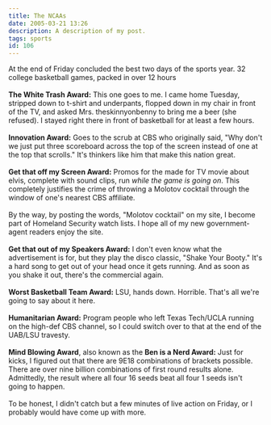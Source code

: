 ```yaml
---
title: The NCAAs
date: 2005-03-21 13:26
description: A description of my post.
tags: sports
id: 106
---
```

At the end of Friday concluded the best two days of the sports year.  32 college basketball games, packed in over 12 hours<br />
<br />
<b>The White Trash Award:</b>  This one goes to me.  I came home Tuesday, stripped down to t-shirt and underpants, flopped down in my chair in front of the TV, and asked Mrs. theskinnyonbenny to bring me a beer (she refused).  I stayed right there in front of basketball for at least a few hours.
<span class="spanEndPreview">&nbsp;</span><br /><br /><b>Innovation Award:</b>  Goes to the scrub at CBS who originally said, "Why don't we just put three scoreboard across the top of the screen instead of one at the top that scrolls."  It's thinkers like him that make this nation great.<br />
<br />
<b>Get that off my Screen Award:</b>  Promos for the made for TV movie about elvis, complete with sound clips, run <i>while the game is going on</i>.  This completely justifies the crime of throwing a Molotov cocktail through the window of one's nearest CBS affiliate.<br />
<br />
By the way, by posting the words, "Molotov cocktail" on my site, I become part of Homeland Security watch lists.  I hope all of my new government-agent readers enjoy the site.<br />
<br />
<b>Get that out of my Speakers Award:</b>  I don't even know what the advertisement is for, but they play the disco classic, "Shake Your Booty."  It's a hard song to get out of your head once it gets running.  And as soon as you shake it out, there's the commercial again.<br />
<br />
<b>Worst Basketball Team Award:</b>  LSU, hands down.  Horrible.  That's all we're going to say about it here.<br />
<br />
<b>Humanitarian Award:</b>  Program people who left Texas Tech/UCLA running on the high-def CBS channel, so I could switch over to that at the end of the UAB/LSU travesty.<br />
<br />
<b>Mind Blowing Award</b>, also known as the <b>Ben is a Nerd Award:</b>  Just for kicks, I figured out that there are 9E18 combinations of brackets possible.  There are over nine billion combinations of first round results alone.  Admittedly, the result where all four 16 seeds beat all four 1 seeds isn't going to happen.<br />
<br />
To be honest, I didn't catch but a few minutes of live action on Friday, or I probably would have come up with more.  
